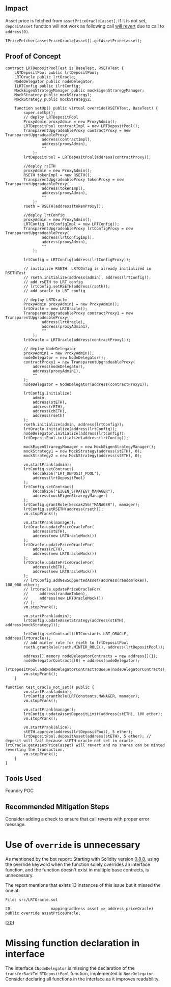 ## Impact
Asset price is fetched from `assetPriceOracle[asset]`. If it is not set, `depositAsset` function will not work as following call [will revert](https://github.com/code-423n4/2023-11-kelp/blob/main/src/LRTOracle.sol#L46) due to call to `address(0)`.
```
IPriceFetcher(assetPriceOracle[asset]).getAssetPrice(asset);
```


## Proof of Concept

```
contract LRTDepositPoolTest is BaseTest, RSETHTest {
    LRTDepositPool public lrtDepositPool;
    LRTOracle public lrtOracle;
    NodeDelegator public nodeDelegator;
    ILRTConfig public ilrtConfig;
    MockEigenStrategyManager public mockEigenStraregyManager;
    MockStrategy public mockStrategy1;
    MockStrategy public mockStrategy2;

    function setUp() public virtual override(RSETHTest, BaseTest) {
        super.setUp();
        // deploy LRTDepositPool
        ProxyAdmin proxyAdmin = new ProxyAdmin();
        LRTDepositPool contractImpl = new LRTDepositPool();
        TransparentUpgradeableProxy contractProxy = new TransparentUpgradeableProxy(
                address(contractImpl),
                address(proxyAdmin),
                ""
            );
        lrtDepositPool = LRTDepositPool(address(contractProxy));

        //deploy rsETH
        proxyAdmin = new ProxyAdmin();
        RSETH tokenImpl = new RSETH();
        TransparentUpgradeableProxy tokenProxy = new TransparentUpgradeableProxy(
                address(tokenImpl),
                address(proxyAdmin),
                ""
            );
        rseth = RSETH(address(tokenProxy));

        //deploy lrtConfig
        proxyAdmin = new ProxyAdmin();
        LRTConfig lrtConfigImpl = new LRTConfig();
        TransparentUpgradeableProxy lrtConfigProxy = new TransparentUpgradeableProxy(
                address(lrtConfigImpl),
                address(proxyAdmin),
                ""
            );

        lrtConfig = LRTConfig(address(lrtConfigProxy));

        // initialize RSETH. LRTCOnfig is already initialized in RSETHTest
        // rseth.initialize(address(admin), address(lrtConfig));
        // add rsETH to LRT config
        // lrtConfig.setRSETH(address(rseth));
        // add oracle to LRT config

        // deploy LRTOracle
        ProxyAdmin proxyAdmin1 = new ProxyAdmin();
        lrtOracle = new LRTOracle();
        TransparentUpgradeableProxy contractProxy1 = new TransparentUpgradeableProxy(
                address(lrtOracle),
                address(proxyAdmin1),
                ""
            );
        lrtOracle = LRTOracle(address(contractProxy1));

        // deploy NodeDelegator
        proxyAdmin1 = new ProxyAdmin();
        nodeDelegator = new NodeDelegator();
        contractProxy1 = new TransparentUpgradeableProxy(
            address(nodeDelegator),
            address(proxyAdmin1),
            ""
        );
        nodeDelegator = NodeDelegator(address(contractProxy1));

        lrtConfig.initialize(
            admin,
            address(stETH),
            address(rETH),
            address(cbETH),
            address(rseth)
        );
        rseth.initialize(admin, address(lrtConfig));
        lrtOracle.initialize(address(lrtConfig));
        nodeDelegator.initialize(address(lrtConfig));
        lrtDepositPool.initialize(address(lrtConfig));

        mockEigenStraregyManager = new MockEigenStrategyManager();
        mockStrategy1 = new MockStrategy(address(stETH), 0);
        mockStrategy2 = new MockStrategy(address(stETH), 0);

        vm.startPrank(admin);
        lrtConfig.setContract(
            keccak256("LRT_DEPOSIT_POOL"),
            address(lrtDepositPool)
        );
        lrtConfig.setContract(
            keccak256("EIGEN_STRATEGY_MANAGER"),
            address(mockEigenStraregyManager)
        );
        lrtConfig.grantRole(keccak256("MANAGER"), manager);
        lrtConfig.setRSETH(address(rseth));
        vm.stopPrank();

        vm.startPrank(manager);
        lrtOracle.updatePriceOracleFor(
            address(stETH),
            address(new LRTOracleMock())
        );
        lrtOracle.updatePriceOracleFor(
            address(rETH),
            address(new LRTOracleMock())
        );
        lrtOracle.updatePriceOracleFor(
            address(cbETH),
            address(new LRTOracleMock())
        );
        // lrtConfig.addNewSupportedAsset(address(randomToken), 100_000 ether);
        // lrtOracle.updatePriceOracleFor(
        //     address(randomToken),
        //     address(new LRTOracleMock())
        // );
        vm.stopPrank();

        vm.startPrank(admin);
        lrtConfig.updateAssetStrategy(address(stETH), address(mockStrategy1));

        lrtConfig.setContract(LRTConstants.LRT_ORACLE, address(lrtOracle));
        // add minter role for rseth to lrtDepositPool
        rseth.grantRole(rseth.MINTER_ROLE(), address(lrtDepositPool));

        address[] memory nodeDelegatorContracts = new address[](1);
        nodeDelegatorContracts[0] = address(nodeDelegator);
        lrtDepositPool.addNodeDelegatorContractToQueue(nodeDelegatorContracts);
        vm.stopPrank();
    }

function test_oracle_not_set() public {
        vm.startPrank(admin);
        lrtConfig.grantRole(LRTConstants.MANAGER, manager);
        vm.stopPrank();

        vm.startPrank(manager);
        lrtConfig.updateAssetDepositLimit(address(stETH), 100 ether);
        vm.stopPrank();

        vm.startPrank(alice);
        stETH.approve(address(lrtDepositPool), 5 ether);
        lrtDepositPool.depositAsset(address(stETH), 5 ether); // deposit will fail because stETH oracle not set in oracle. lrtOracle.getAssetPrice(asset) will revert and no shares can be minted reverting the transaction.
        vm.stopPrank();
    }
}
```

## Tools Used
Foundry POC

## Recommended Mitigation Steps
Consider adding a check to ensure that call reverts with proper error message.

# Use of `override` is unnecessary

As mentioned by the bot report: Starting with Solidity version [0.8.8](https://docs.soliditylang.org/en/latest/contracts.html#function-overriding), using the override keyword when the function solely overrides an interface function, and the function doesn't exist in multiple base contracts, is unnecessary.

The report mentions that exists 13 instances of this issue but it missed the one at:

```solidity
File: src/LRTOracle.sol

20: 		        mapping(address asset => address priceOracle) public override assetPriceOracle;
```

[[20](https://github.com/code-423n4/2023-11-kelp/blob/f751d7594051c0766c7ecd1e68daeb0661e43ee3/src/LRTOracle.sol#L20)]

# Missing function declaration in interface

The interface `INodeDelegator` is missing the declaration of the `transferBackToLRTDepositPool` function, implemented in `NodeDelegator`. Consider declaring all functions in the interface as it improves readability.
